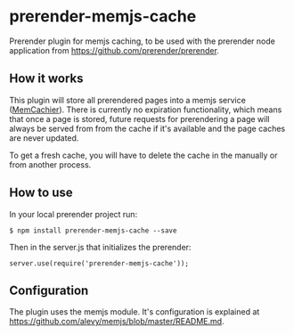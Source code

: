 prerender-memjs-cache
=======================

Prerender plugin for memjs caching, to be used with the prerender node application from https://github.com/prerender/prerender.

How it works
------------

This plugin will store all prerendered pages into a memjs service ([MemCachier](http://memcachier.com/)). There is currently no expiration functionality, which means that once a page is stored, future requests for prerendering a page will always be served from from the cache if it's available and the page caches are never updated.

To get a fresh cache, you will have to delete the cache in the manually or from another process.

How to use
----------

In your local prerender project run:

    $ npm install prerender-memjs-cache --save

Then in the server.js that initializes the prerender:

    server.use(require('prerender-memjs-cache'));

Configuration
-------------

The plugin uses the memjs module. It's configuration is explained at https://github.com/alevy/memjs/blob/master/README.md.